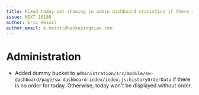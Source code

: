 ```yaml
---
title: Fixed today not showing in admin dashboard statistics if there is no order yet
issue: NEXT-16188
author: Eric Heinzl
author_email: e.heinzl@haokeyingxiao.com 
---
```

# Administration
* Added dummy bucket to `administration/src/module/sw-dashboard/page/sw-dashboard-index/index.js:historyOrderData` if there is no order for today. Otherwise, today won't be displayed without order.
